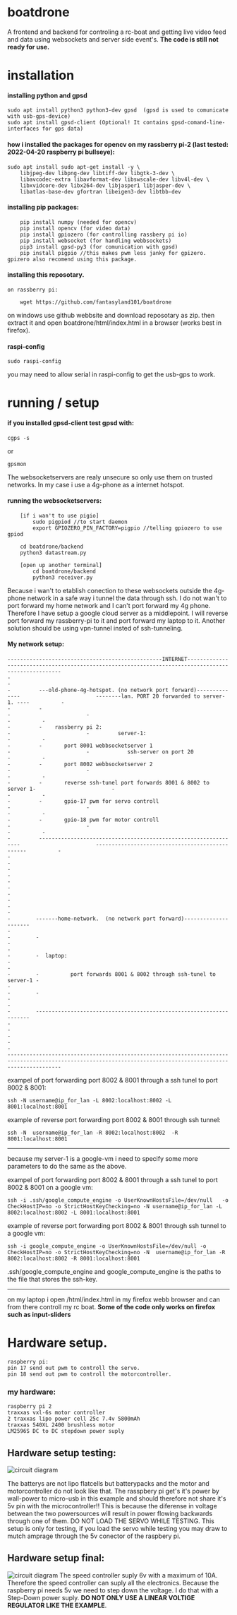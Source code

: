 # boatdrone
A frontend and backend for controling a rc-boat and getting live video feed and data using websockets and server side event's.
**The code is still not ready for use.**

# installation
#### installing python and gpsd
```
sudo apt install python3 python3-dev gpsd  (gpsd is used to comunicate with usb-gps-device)
sudo apt install gpsd-client (Optional! It contains gpsd-comand-line-interfaces for gps data)
```
#### how i installed the packages for opencv on my rassberry pi-2 (last tested: 2022-04-20 raspberry pi bullseye):
```
sudo apt install sudo apt-get install -y \
	libjpeg-dev libpng-dev libtiff-dev libgtk-3-dev \
	libavcodec-extra libavformat-dev libswscale-dev libv4l-dev \
	libxvidcore-dev libx264-dev libjasper1 libjasper-dev \
	libatlas-base-dev gfortran libeigen3-dev libtbb-dev
```
#### installing pip packages:
```
	pip install numpy (needed for opencv)
	pip install opencv (for video data)
	pip install gpiozero (for controlling rassbery pi io)
	pip install websocket (for handling webbsockets)
	pip3 install gpsd-py3 (for comunication with gpsd)
	pip install pigpio //this makes pwm less janky for gpizero. gpizero also recomend using this package. 
```
#### installing this reposotary.
	on rassberry pi: 
```
	wget https://github.com/fantasyland101/boatdrone
```
on windows use github webbsite and download reposotary as zip. then extract it and open boatdrone/html/index.html in a browser (works best in firefox). 
#### raspi-config
```
sudo raspi-config
```
you may need to allow serial in raspi-config to get the usb-gps to work.
# running / setup
#### if you installed gpsd-client test gpsd with: 
```
cgps -s 
```
or
```
gpsmon
```
The websocketservers are realy unsecure so only use them on trusted networks.
In my case i use a 4g-phone as a internet hotspot.
#### running the websocketservers:
```
	[if i wan't to use pigio]
		sudo pigpiod //to start daemon
		export GPIOZERO_PIN_FACTORY=pigpio //telling gpiozero to use gpiod

	cd boatdrone/backend
	python3 datastream.py
	
	[open up another terminal]
		cd boatdrone/backend
		python3 receiver.py
```
Because i wan't to etablish conection to these websockets outside the 4g-phone network in a safe way i tunnel the data through ssh.
I do not wan't to port forward my home network and I can't port forward my 4g phone.
Therefore I have setup a google cloud server as a middlepoint.
I will reverse port forward my rassberry-pi to it and port forward my laptop to it.
Another solution should be using vpn-tunnel insted of ssh-tunneling. 

#### My network setup:
```
-------------------------------------------------INTERNET----------------------------------------------------------------------------------------------------
-                                                                                                                                                           -
-         ---old-phone-4g-hotspot. (no network port forward)--------------                        --------lan. PORT 20 forwarded to server-1. ----          -
-         -                                                              -                        -                                              -          -
-         -    rassberry pi 2:                                           -                        -         server-1:                            -          -
-         -       port 8001 webbsocketserver 1                           -                        -            ssh-server on port 20             -          -       
-         -       port 8002 webbsocketserver 2                           -                        -                                              -          -
-         -       reverse ssh-tunel port forwards 8001 & 8002 to server 1-                        -                                              -          -       
-         -       gpio-17 pwm for servo controll                         -                        -                                              -          -
-         -       gpio-18 pwm for motor controll                         -                        -                                              -          -
-         ----------------------------------------------------------------                        ------------------------------------------------          -
-                                                                                                                                                           -
-                                                                                                                                                           - 
-                                                                                                                                                           -
-                                                                                                                                                           - 
-                                                                                                                                                           -
-        -------home-network.  (no network port forward)---------------------                                                                               -
-        -                                                                  -                                                                               - 
-        -	laptop:                                                     -                                                                               -
-        -          port forwards 8001 & 8002 through ssh-tunel to server-1 -                                                                               - 
-        -                                                                  -                                                                               - 
-        --------------------------------------------------------------------                                                                               -
-                                                                                                                                                           -
-                                                                                                                                                           -
-------------------------------------------------------------------------------------------------------------------------------------------------------------

```
exampel of port forwarding port 8002 & 8001 through a ssh tunel to port 8002 & 8001:
```
ssh -N username@ip_for_lan -L 8002:localhost:8002 -L  8001:localhost:8001
```
example of reverse port forwarding port 8002 & 8001 through ssh tunnel:
```
ssh -N  username@ip_for_lan -R 8002:localhost:8002  -R 8001:localhost:8001
```
---

because my server-1 is a google-vm i need to specify some more parameters to do the same as the above.

exampel of port forwarding port 8002 & 8001 through a ssh tunel to port 8002 & 8001 on a google vm:
```
ssh -i .ssh/google_compute_engine -o UserKnownHostsFile=/dev/null   -o CheckHostIP=no -o StrictHostKeyChecking=no -N username@ip_for_lan -L 8002:localhost:8002 -L 8001:localhost:8001
```

example of reverse port forwarding port 8002 & 8001 through ssh tunnel to a google vm:
```
ssh -i google_compute_engine -o UserKnownHostsFile=/dev/null -o CheckHostIP=no -o StrictHostKeyChecking=no -N  username@ip_for_lan -R 8002:localhost:8002 -R 8001:localhost:8001 
```
.ssh/google_compute_engine and google_compute_engine is the paths to the file that stores the ssh-key.

---

on my laptop i open /html/index.html in my firefox webb browser and can from there controll my rc boat. 
**Some of the code only works on firefox such as input-sliders**

# Hardware setup.
```
raspberry pi:
pin 17 send out pwm to controll the servo.
pin 18 send out pwm to controll the motorcontroller.
```
### my hardware:
```
raspberry pi 2
traxxas vxl-6s motor controller
2 traxxas lipo power cell 25c 7.4v 5800mAh
traxxas 540XL 2400 brushless motor
LM2596S DC to DC stepdown power suply
```
## Hardware setup testing:
![circuit diagram](https://github.com/fantasyland101/boatdrone/blob/main/boat.png)

The batterys are not lipo flatcells but batterypacks and the motor and motorcontroller do not look like that. 
The rasspbery pi get's it's power by wall-power to micro-usb in this example and should therefore not share it's 5v pin with the microcontroller!! 
This is because the diferense in voltage betwean the two powersources will result in power flowing backwards through one of them.
DO NOT LOAD THE SERVO WHILE TESTING.
This setup is only for testing, if you load the servo while testing you may draw to mutch amprage through the 5v conector of the raspbery pi.
## Hardware setup final:
![circuit diagram](https://github.com/fantasyland101/boatdrone/blob/main/boat_final.png) 
The speed controller suply 6v with a maximum of 10A. 
Therefore the speed controller can suply all the electronics. Because the raspberry pi needs 5v we need to step down the voltage.
I do that with a Step-Down power suply. **DO NOT ONLY USE A LINEAR VOLTIGE REGULATOR LIKE THE EXAMPLE**.



